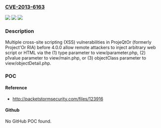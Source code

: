 ### [CVE-2013-6163](https://cve.mitre.org/cgi-bin/cvename.cgi?name=CVE-2013-6163)
![](https://img.shields.io/static/v1?label=Product&message=n%2Fa&color=blue)
![](https://img.shields.io/static/v1?label=Version&message=n%2Fa&color=blue)
![](https://img.shields.io/static/v1?label=Vulnerability&message=n%2Fa&color=brighgreen)

### Description

Multiple cross-site scripting (XSS) vulnerabilities in ProjeQtOr (formerly Project'Or RIA) before 4.0.0 allow remote attackers to inject arbitrary web script or HTML via the (1) type parameter to view/parameter.php, (2) p1value parameter to view/main.php, or (3) objectClass parameter to view/objectDetail.php.

### POC

#### Reference
- http://packetstormsecurity.com/files/123916

#### Github
No GitHub POC found.

